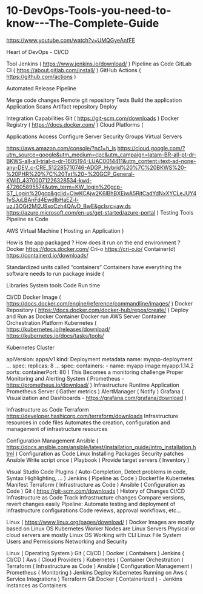 # 10-DevOps-Tools-you-need-to-know---The-Complete-Guide

https://www.youtube.com/watch?v=UMQGyeAnfFE

Heart of DevOps - CI/CD

Tool
Jenkins ( https://www.jenkins.io/download/ ) Pipeline as Code
GitLab CI ( https://about.gitlab.com/install/ )
GitHub Actions ( https://github.com/actions )

Automated Release Pipeline

Merge code changes
Remote git repository
Tests
Build the application
Application Scans
Artifact repository
Deploy 

Integration Capabilities 
Git ( https://git-scm.com/downloads )
Docker Registry ( https://docs.docker.com/ )
Cloud Platforms (

Applications Access
Configure Server 
Security Groups
Virtual Servers 

https://aws.amazon.com/console/?nc1=h_ls
https://cloud.google.com/?utm_source=google&utm_medium=cpc&utm_campaign=latam-BR-all-pt-dr-BKWS-all-all-trial-p-dr-1605194-LUAC0014411&utm_content=text-ad-none-any-DEV_c-CRE_512285710746-ADGP_Hybrid%20%7C%20BKWS%20-%20PHR%20%7C%20Txt%20~%20GCP_General-KWID_43700071226328534-kwd-472605895574&utm_term=KW_login%20gcp-ST_Login%20gcp&gclid=CjwKCAjw2K6lBhBXEiwA5RjtCadYdNxXYCLeJUY41ySJuLBAnFd4EwdIbHaEZ-l-uzJ3OGt2Mj2JSxoCzh4QAvD_BwE&gclsrc=aw.ds
https://azure.microsoft.com/en-us/get-started/azure-portal 
)
Testing Tools
Pipeline as Code

AWS Virtual Machine ( Hosting an Application )

How is the app packaged ?
How does it run on the end environment ?
Docker 
https://docs.docker.com/ 
Cri-o
https://cri-o.io/
Container(d)
https://containerd.io/downloads/ 

Standardized units called “containers”
Containers have everything the software needs to run package inside (

Libraries 
System tools
Code
Run time 

CI/CD
Docker Image ( https://docs.docker.com/engine/reference/commandline/images/ )
Docker Repository ( https://docs.docker.com/docker-hub/repos/create/ )
Deploy and Run as Docker Container
Docker run AWS Server
Container Orchestration Platform
Kubernetes ( 
https://kubernetes.io/releases/download/ 
https://kubernetes.io/docs/tasks/tools/ 

Kubernetes Cluster

apiVersion: apps/v1
kind: Deployment
metadata
       name: myapp-deployment 
…
spec:
       replicas: 8
       …
              spec:
                     containers:
                     - name: myapp
                     image:myapp:1.14.2
                     ports: 
containerPort: 80
)
This Becomes a monitoring challenge 
Proper Monitoring and 
Alerting System ( Prometheus - https://prometheus.io/download/ )
Infrastructure
Runtime 
Application
Prometheus Server ( Gather metrics )
AlertManager ( Notify )
Grafana ( Visualization and Dashboards - https://grafana.com/grafana/download ) 

Infrastructure as Code
Terraform 
https://developer.hashicorp.com/terraform/downloads 
Infrastructure resources in code files
Automates the creation, configuration and management of infrastructure resources 

Configuration Management 
Ansible ( https://docs.ansible.com/ansible/latest/installation_guide/intro_installation.html )
Configuration as Code
Linux 
Installing Packages
Security patches 
Ansible 
Write script once ( Playbook )
Provide target servers ( Inventory )


Visual Studio Code 
Plugins ( Auto-Completion, Detect problems in code, Syntax Highlighting, … )
Jenkins ( Pipeline as Code )
Dockerfile
Kubernetes Manifest
Terraform ( Infrastructure as Code )
Ansible ( Configuration as Code )
Git ( https://git-scm.com/downloads )
History of Changes 
CI/CD Infrastructure as Code
Track Infrastructure changes
Compare versions, revert changes easily 
Pipeline: Automate testing and deployment of infrastructure configurations
Code reviews, approval workflows, etc…

Linux ( https://www.linux.org/pages/download/ )
Docker Images are mostly based on Linux OS
Kubernetes Worker Nodes are Linux Servers 
Physical or cloud servers are mostly Linux OS
Working with CLI
Linux File System
Users and Permissions
Networking and Security

Linux ( Operating System )
Git ( CI/CD )
Docker ( Containers )
Jenkins ( CI/CD )
Aws ( Cloud Providers )
Kubernetes ( Container Orchestration )
Terraform ( Infrastructure as Code )
Ansible ( Configuration Management )
Prometheus ( Monitoring ) 
Jenkins Deploy
Kubernetes Running on 
Aws ( Service Integrations ) 
Terraform 
Git 
Docker ( Containerized ) - Jenkins Instances as Containers 


